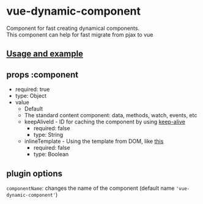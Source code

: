 # vue-dynamic-component
Component for fast creating dynamical components. <br/>
This component can help for fast migrate from pjax to vue

## [Usage and example](./index.html)

## props :component
* required: true
* type: Object
* value
  * Default
  * The standard content component: data, methods, watch, events, etc
  * keepAliveId - ID for caching the component by using [keep-alive](http://vuejs.org/guide/components.html#keep-alive)
    * required: false
    * type: String
  * inlineTemplate - Using the template from DOM, like [this](http://vuejs.org/guide/components.html#Inline_Template)
    * required: false
    * type: Boolean

## plugin options
``componentName``: changes the name of the component (default name ``'vue-dynamic-component'``)
